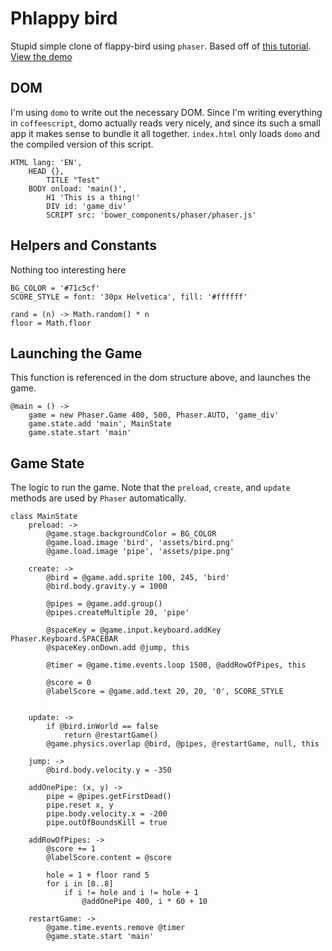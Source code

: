 # Phlappy bird
Stupid simple clone of flappy-bird using `phaser`.  Based off of
[this tutorial][1].  [View the demo][2]

## DOM
I'm using `domo` to write out the necessary DOM.  Since I'm writing everything
in `coffeescript`, domo actually reads very nicely, and since its such a small
app it makes sense to bundle it all together.  `index.html` only loads `domo`
and the compiled version of this script.

    HTML lang: 'EN',
        HEAD {},
            TITLE "Test"
        BODY onload: 'main()',
            H1 'This is a thing!'
            DIV id: 'game_div'
            SCRIPT src: 'bower_components/phaser/phaser.js'

## Helpers and Constants
Nothing too interesting here

    BG_COLOR = '#71c5cf'
    SCORE_STYLE = font: '30px Helvetica', fill: '#ffffff'

    rand = (n) -> Math.random() * n
    floor = Math.floor

## Launching the Game
This function is referenced in the dom structure above, and launches the game.

    @main = () ->
        game = new Phaser.Game 400, 500, Phaser.AUTO, 'game_div'
        game.state.add 'main', MainState
        game.state.start 'main'

## Game State
The logic to run the game.  Note that the `preload`, `create`, and `update`
methods are used by `Phaser` automatically.

    class MainState
        preload: ->
            @game.stage.backgroundColor = BG_COLOR
            @game.load.image 'bird', 'assets/bird.png'
            @game.load.image 'pipe', 'assets/pipe.png'

        create: ->
            @bird = @game.add.sprite 100, 245, 'bird'
            @bird.body.gravity.y = 1000

            @pipes = @game.add.group()
            @pipes.createMultiple 20, 'pipe'

            @spaceKey = @game.input.keyboard.addKey Phaser.Keyboard.SPACEBAR
            @spaceKey.onDown.add @jump, this

            @timer = @game.time.events.loop 1500, @addRowOfPipes, this

            @score = 0
            @labelScore = @game.add.text 20, 20, '0', SCORE_STYLE


        update: ->
            if @bird.inWorld == false
                return @restartGame()
            @game.physics.overlap @bird, @pipes, @restartGame, null, this

        jump: ->
            @bird.body.velocity.y = -350

        addOnePipe: (x, y) ->
            pipe = @pipes.getFirstDead()
            pipe.reset x, y
            pipe.body.velocity.x = -200
            pipe.outOfBoundsKill = true

        addRowOfPipes: ->
            @score += 1
            @labelScore.content = @score

            hole = 1 + floor rand 5
            for i in [0..8]
                if i != hole and i != hole + 1
                    @addOnePipe 400, i * 60 + 10

        restartGame: ->
            @game.time.events.remove @timer
            @game.state.start 'main'

[1]: http://blog.lessmilk.com/how-to-make-flappy-bird-in-html5-1/
[2]: ../phlappy-bird.html